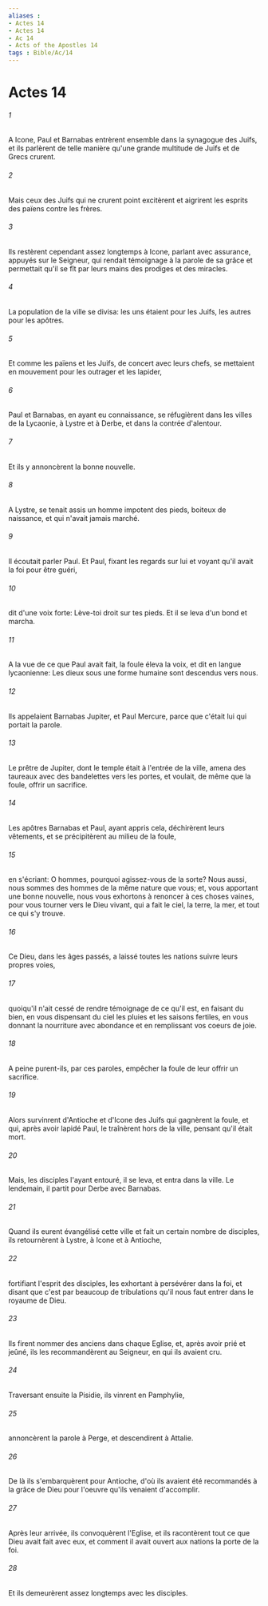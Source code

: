 ```yaml
---
aliases : 
- Actes 14
- Actes 14
- Ac 14
- Acts of the Apostles 14
tags : Bible/Ac/14
---
```


# Actes 14

###### 1
A Icone, Paul et Barnabas entrèrent ensemble dans la synagogue des Juifs, et ils parlèrent de telle manière qu'une grande multitude de Juifs et de Grecs crurent.
###### 2
Mais ceux des Juifs qui ne crurent point excitèrent et aigrirent les esprits des païens contre les frères.
###### 3
Ils restèrent cependant assez longtemps à Icone, parlant avec assurance, appuyés sur le Seigneur, qui rendait témoignage à la parole de sa grâce et permettait qu'il se fît par leurs mains des prodiges et des miracles.
###### 4
La population de la ville se divisa: les uns étaient pour les Juifs, les autres pour les apôtres.
###### 5
Et comme les païens et les Juifs, de concert avec leurs chefs, se mettaient en mouvement pour les outrager et les lapider,
###### 6
Paul et Barnabas, en ayant eu connaissance, se réfugièrent dans les villes de la Lycaonie, à Lystre et à Derbe, et dans la contrée d'alentour.
###### 7
Et ils y annoncèrent la bonne nouvelle.
###### 8
A Lystre, se tenait assis un homme impotent des pieds, boiteux de naissance, et qui n'avait jamais marché.
###### 9
Il écoutait parler Paul. Et Paul, fixant les regards sur lui et voyant qu'il avait la foi pour être guéri,
###### 10
dit d'une voix forte: Lève-toi droit sur tes pieds. Et il se leva d'un bond et marcha.
###### 11
A la vue de ce que Paul avait fait, la foule éleva la voix, et dit en langue lycaonienne: Les dieux sous une forme humaine sont descendus vers nous.
###### 12
Ils appelaient Barnabas Jupiter, et Paul Mercure, parce que c'était lui qui portait la parole.
###### 13
Le prêtre de Jupiter, dont le temple était à l'entrée de la ville, amena des taureaux avec des bandelettes vers les portes, et voulait, de même que la foule, offrir un sacrifice.
###### 14
Les apôtres Barnabas et Paul, ayant appris cela, déchirèrent leurs vêtements, et se précipitèrent au milieu de la foule,
###### 15
en s'écriant: O hommes, pourquoi agissez-vous de la sorte? Nous aussi, nous sommes des hommes de la même nature que vous; et, vous apportant une bonne nouvelle, nous vous exhortons à renoncer à ces choses vaines, pour vous tourner vers le Dieu vivant, qui a fait le ciel, la terre, la mer, et tout ce qui s'y trouve.
###### 16
Ce Dieu, dans les âges passés, a laissé toutes les nations suivre leurs propres voies,
###### 17
quoiqu'il n'ait cessé de rendre témoignage de ce qu'il est, en faisant du bien, en vous dispensant du ciel les pluies et les saisons fertiles, en vous donnant la nourriture avec abondance et en remplissant vos coeurs de joie.
###### 18
A peine purent-ils, par ces paroles, empêcher la foule de leur offrir un sacrifice.
###### 19
Alors survinrent d'Antioche et d'Icone des Juifs qui gagnèrent la foule, et qui, après avoir lapidé Paul, le traînèrent hors de la ville, pensant qu'il était mort.
###### 20
Mais, les disciples l'ayant entouré, il se leva, et entra dans la ville. Le lendemain, il partit pour Derbe avec Barnabas.
###### 21
Quand ils eurent évangélisé cette ville et fait un certain nombre de disciples, ils retournèrent à Lystre, à Icone et à Antioche,
###### 22
fortifiant l'esprit des disciples, les exhortant à persévérer dans la foi, et disant que c'est par beaucoup de tribulations qu'il nous faut entrer dans le royaume de Dieu.
###### 23
Ils firent nommer des anciens dans chaque Eglise, et, après avoir prié et jeûné, ils les recommandèrent au Seigneur, en qui ils avaient cru.
###### 24
Traversant ensuite la Pisidie, ils vinrent en Pamphylie,
###### 25
annoncèrent la parole à Perge, et descendirent à Attalie.
###### 26
De là ils s'embarquèrent pour Antioche, d'où ils avaient été recommandés à la grâce de Dieu pour l'oeuvre qu'ils venaient d'accomplir.
###### 27
Après leur arrivée, ils convoquèrent l'Eglise, et ils racontèrent tout ce que Dieu avait fait avec eux, et comment il avait ouvert aux nations la porte de la foi.
###### 28
Et ils demeurèrent assez longtemps avec les disciples.
